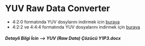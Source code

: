 # YUV Raw Data Converter
- 4:2:0 formatında YUV dosylarını indirmek icin [buraya](http://trace.eas.asu.edu/yuv/index.html)
- 4:2:2 ve 4:4:4 formatında YUV dosyalarını indirmek için [buraya](http://samples.mplayerhq.hu/raw-video/)

##### Detayli Bilgi İcin --> YUV (Raw Data) Çözücü Y1P3.docx
